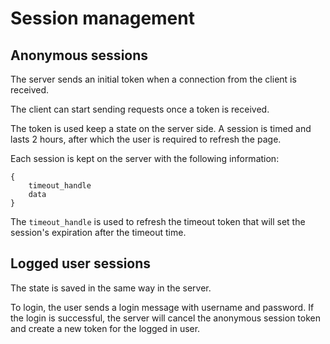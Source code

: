 # Session management

## Anonymous sessions

The server sends an initial token when a connection from the client is received.

The client can start sending requests once a token is received.

The token is used keep a state on the server side. A session is timed and lasts 2 hours, after which the user is required to refresh the page.

Each session is kept on the server with the following information:

```
{
    timeout_handle
    data
}
```

The `timeout_handle` is used to refresh the timeout token that will set the session's expiration after the timeout time.

## Logged user sessions

The state is saved in the same way in the server.

To login, the user sends a login message with username and password. If the login is successful, the server will cancel the anonymous session token and create a new token for the logged in user.